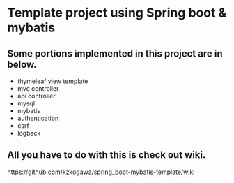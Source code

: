# Template project using Spring boot & mybatis

## Some portions implemented in this project are in below.
* thymeleaf view template
* mvc controller
* api controller
* mysql
* mybatis
* authentication
* csrf
* logback

## All you have to do with this is check out wiki.
https://github.com/kzkogawa/spring_boot-mybatis-template/wiki
